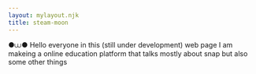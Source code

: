 ```yaml
---
layout: mylayout.njk
title: steam-moon
---
```


●⩊●
Hello everyone in this (still under development) web page I am makeing a online education platform that talks mostly about snap but also some other things